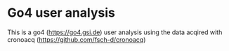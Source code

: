 # Go4 user analysis
This is a go4 (https://go4.gsi.de) user analysis using the data acqired with cronoacq (https://github.com/fsch-d/cronoacq) 
